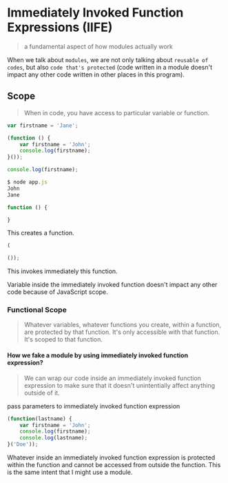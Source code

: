 # Immediately Invoked Function Expressions (IIFE)

> a fundamental aspect of how modules actually work

When we talk about ``modules``, we are not only talking about ``reusable of codes``, but also ``code that's protected`` (code written in a module doesn't impact any other code written in other places in this program).

## Scope

> When in code, you have access to particular variable or function.

```JavaScript
var firstname = 'Jane';

(function () {
    var firstname = 'John';
    console.log(firstname);
}());

console.log(firstname);

$ node app.js
John
Jane
```

```JavaScript
function () {

}
```

This creates a function.

```JavaScript
(

());
```

This invokes immediately this function.

Variable inside the immediately invoked function doesn't impact any other code because of JavaScript scope.

### Functional Scope

> Whatever variables, whatever functions you create, within a function, are protected by that function. It's only accessible with that function. It's scoped to that function.

#### How we fake a module by using immediately invoked function expression?

> We can wrap our code inside an immediately invoked function expression to make sure that it doesn't unintentially affect anything outside of it.

pass parameters to immediately invoked function expression

```JavaScript
(function(lastname) {
    var firstname = 'John';
    console.log(firstname);
    console.log(lastname);
}('Doe'));
```

Whatever inside an immediately invoked function expression is protected within the function and cannot be accessed from outside the function. This is the same intent that I might use a module.
